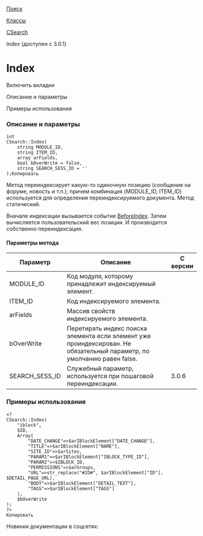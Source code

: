 [Поиск](/api_help/search/index.php)

[Классы](/api_help/search/classes/index.php)

[CSearch](/api_help/search/classes/csearch/index.php)

Index (доступен с 3.0.1)

Index
=====

Включить вкладки

Описание и параметры

Примеры использования

### Описание и параметры

```
int
CSearch::Index(
	string MODULE_ID,
	string ITEM_ID,
	array arFields,
	bool bOverWrite = false,
	string SEARCH_SESS_ID = ''
);Копировать
```

Метод переиндексирует какую-то одиночную позицию (сообщение на форуме, новость и т.п.), причем комбинация (MODULE\_ID, ITEM\_ID) используется для определения переиндексируемого документа. Метод статический.

Вначале индексации вызывается событие [BeforeIndex](/api_help/search/events/beforeindex.php). Затем вычисляется пользовательский вес позиции. И производится собственно переиндексация.

#### Параметры метода

| Параметр | Описание | С версии |
| --- | --- | --- |
| MODULE\_ID | Код модуля, которому принадлежит индексируемый элемент. |  |
| ITEM\_ID | Код индексируемого элемента. |  |
| arFields | Массив свойств индексируемого элемента. |  |
| bOverWrite | Перетирать индекс поиска элемента если элемент уже проиндексирован. Не обязательный параметр, по умолчанию равен false. |  |
| SEARCH\_SESS\_ID | Служебный параметр, используется при пошаговой переиндексации. | 3.0.6 |

### Примеры использования

```
<?
CSearch::Index(
	"iblock",
	$ID,
	Array(
		"DATE_CHANGE"=>$arIBlockElement["DATE_CHANGE"],
		"TITLE"=>$arIBlockElement["NAME"],
		"SITE_ID"=>$arSites,
		"PARAM1"=>$arIBlockElement["IBLOCK_TYPE_ID"],
		"PARAM2"=>$IBLOCK_ID,
		"PERMISSIONS"=>$arGroups,
		"URL"=>str_replace("#ID#", $arIBlockElement["ID"], $DETAIL_PAGE_URL),
		"BODY"=>$arIBlockElement["DETAIL_TEXT"],
		"TAGS"=>$arIBlockElement["TAGS"]
	),
	$bOverWrite
);
?>
Копировать
```

Новинки документации в соцсетях: